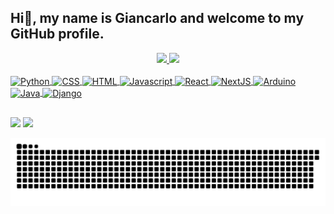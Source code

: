 ## Hi👋, my name is Giancarlo and welcome to my GitHub profile.

<div align="center">
  <a href="https://github.com/gianvr">
  <img height="160em" src="https://github-readme-stats.vercel.app/api?username=gianvr&show_icons=true&theme=github_dark&include_all_commits=true&count_private=true"/>
  <img height="160em" src="https://github-readme-stats.vercel.app/api/top-langs/?username=gianvr&layout=compact&langs_count=7&theme=github_dark"/>
  
</div>
<div style="display: inline_block"><br>
    <img align="center" alt="Python" height="35" width="35" src="https://cdn.jsdelivr.net/gh/devicons/devicon/icons/python/python-original.svg">
    <img align="center" alt="CSS" height="35" width="35" src="https://cdn.jsdelivr.net/gh/devicons/devicon/icons/css3/css3-original.svg">
    <img align="center" alt="HTML" height="35" width="35" src="https://cdn.jsdelivr.net/gh/devicons/devicon/icons/html5/html5-original.svg">
    <img align="center" alt="Javascript" height="35" width="35" src="https://cdn.jsdelivr.net/gh/devicons/devicon/icons/javascript/javascript-original.svg">
    <img align="center" alt="React" height="35" width="35" src="https://cdn.jsdelivr.net/gh/devicons/devicon/icons/react/react-original.svg">
    <img align="center" alt="NextJS" height="35" width="35" src="https://cdn.jsdelivr.net/gh/devicons/devicon/icons/nextjs/nextjs-original.svg">
    <img align="center" alt="Arduino" height="35" width="35" src="https://cdn.jsdelivr.net/gh/devicons/devicon/icons/arduino/arduino-original.svg">
    <img align="center" alt="Java" height="35" width="35" src="https://cdn.jsdelivr.net/gh/devicons/devicon/icons/java/java-original.svg">
    <img align="center" alt="Django" height="35" width="35" src="https://cdn.jsdelivr.net/gh/devicons/devicon/icons/django/django-plain-wordmark.svg">
  </div>
  
##

<div> 
  <a href = "mailto:gvgiancarlo1@gmail.com"><img src="https://img.shields.io/badge/Gmail-D14836?style=for-the-badge&logo=gmail&logoColor=white"></a>
  <a href="https://www.linkedin.com/in/giancarlo-vr/" target="_blank"><img src="https://img.shields.io/badge/-LinkedIn-%230077B5?style=for-the-badge&logo=linkedin&logoColor=white" target="_blank"></a> 
</div>
  
 <div align="center">
 
  ![Snake animation](https://github.com/gianvr/gianvr/blob/output/github-contribution-grid-snake.svg)
  
 </div>
 
 ##
 

